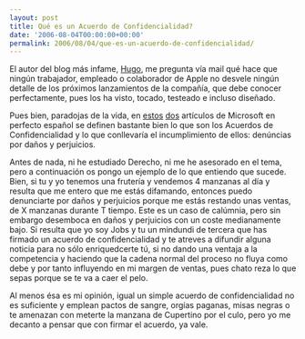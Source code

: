 ```yaml
---
layout: post
title: Qué es un Acuerdo de Confidencialidad?
date: '2006-08-04T00:00:00+00:00'
permalink: 2006/08/04/que-es-un-acuerdo-de-confidencialidad/
---
```

El autor del blog más infame, <a href="http://solo.infames.org">Hugo</a>, me pregunta vía mail qué hace que ningún trabajador, empleado o colaborador de Apple no desvele ningún detalle de los próximos lanzamientos de la compañía, que debe conocer perfectamente, pues los ha visto, tocado, testeado e incluso diseñado.

Pues bien, paradojas de la vida, en <a href="http://www.microsoft.com/spain/empresas/guia_lopd/informacion_confidencial.mspx">estos</a> <a href="http://www.microsoft.com/spain/empresas/legal/proteger_creaciones.mspx">dos</a> artículos de Microsoft en perfecto español se definen bastante bien lo que son los Acuerdos de Confidencialidad y lo que conllevaría el incumplimiento de ellos: denúncias por daños y perjuicios.

Antes de nada, ni he estudiado Derecho, ni me he asesorado en el tema, pero a continuación os pongo un ejemplo de lo que entiendo que sucede. Bien, si tu y yo tenemos una frutería y vendemos 4 manzanas al día y resulta que me entero que me estás difamando, entonces puedo denunciarte por daños y perjuicios porque me estás restando unas ventas, de X manzanas durante T tiempo. Este es un caso de calúmnia, pero sin embargo desemboca en daños y perjuicios con un coste medianamente bajo. Si resulta que yo soy Jobs y tu un mindundi de tercera que has firmado un acuerdo de confidencialidad y te atreves a difundir alguna noticia para no sólo enriquedcerte tú, si no dando una ventaja a la competencia y haciendo que la cadena normal del proceso no fluya como debe y por tanto influyendo en mi margen de ventas, pues chato reza lo que sepas porque se te va a caer el pelo.

Al menos ésa es mi opinión, igual un simple acuerdo de confidencialidad no es suficiente y emplean pactos de sangre, orgías paganas, misas negras o te amenazan con meterte la manzana de Cupertino por el culo, pero yo me decanto a pensar que con firmar el acuerdo, ya vale.
